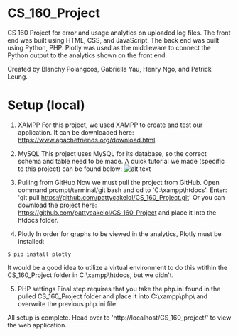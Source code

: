 # CS_160_Project
CS 160 Project for error and usage analytics on uploaded log files.
The front end was built using HTML, CSS, and JavaScript.
The back end was built using Python, PHP.
Plotly was used as the middleware to connect the Python output to the analytics shown on the front end.

Created by Blanchy Polangcos, Gabriella Yau, Henry Ngo, and Patrick Leung.

# Setup (local)
1. XAMPP
For this project, we used XAMPP to create and test our application.
It can be downloaded here: https://www.apachefriends.org/download.html

2. MySQL
This project uses MySQL for its database, so the correct schema and table need to be made.
A quick tutorial we made (specific to this project) can be found below:
![alt text](http://i.imgur.com/tJve31t.png)

3. Pulling from GitHub
Now we must pull the project from GitHub. Open command prompt/terminal/git bash and cd to 'C:\xampp\htdocs\'.
Enter: 'git pull https://github.com/pattycakelol/CS_160_Project.git'
Or you can download the project here: https://github.com/pattycakelol/CS_160_Project and place it into the htdocs folder.

4. Plotly
In order for graphs to be viewed in the analytics, Plotly must be installed:
```
$ pip install plotly
```
It would be a good idea to utilize a virtual environment to do this wtithin the CS_160_Project folder in C:\xampp\htdocs\, but we didn't.

5. PHP settings
Final step requires that you take the php.ini found in the pulled CS_160_Project folder and place it into C:\xampp\php\ and overwrite the previous php.ini file.

All setup is complete. Head over to 'http://localhost/CS_160_project/' to view the web application.
